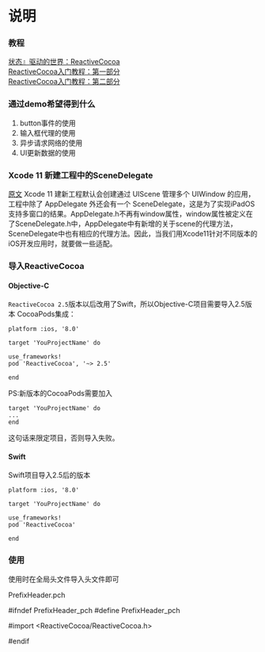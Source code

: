 #  说明
### 教程
[状态』驱动的世界：ReactiveCocoa](https://draveness.me/racsignal/)  
[ReactiveCocoa入门教程：第一部分](http://www.cocoachina.com/articles/10994)  
[ReactiveCocoa入门教程：第二部分](https://developer.aliyun.com/article/33610)  

### 通过demo希望得到什么
1. button事件的使用
2. 输入框代理的使用
3. 异步请求网络的使用
4. UI更新数据的使用

### Xcode 11 新建工程中的SceneDelegate
[原文](https://www.jianshu.com/p/20df9eb8c913)
Xcode 11 建新工程默认会创建通过 UIScene 管理多个 UIWindow 的应用，工程中除了 AppDelegate 外还会有一个 SceneDelegate，这是为了实现iPadOS支持多窗口的结果。AppDelegate.h不再有window属性，window属性被定义在了SceneDelegate.h中，AppDelegate中有新增的关于scene的代理方法，SceneDelegate中也有相应的代理方法。因此，当我们用Xcode11针对不同版本的iOS开发应用时，就要做一些适配。

### 导入ReactiveCocoa
#### Objective-C
`ReactiveCocoa 2.5`版本以后改用了Swift，所以Objective-C项目需要导入2.5版本
CocoaPods集成：
```
platform :ios, '8.0'

target 'YouProjectName' do

use_frameworks!
pod 'ReactiveCocoa', '~> 2.5'

end
```
PS:新版本的CocoaPods需要加入
```
target 'YouProjectName' do 
... 
end
```
这句话来限定项目，否则导入失败。

#### Swift

Swift项目导入2.5后的版本
```
platform :ios, '8.0'

target 'YouProjectName' do

use_frameworks!
pod 'ReactiveCocoa'

end
```
### 使用
使用时在全局头文件导入头文件即可

PrefixHeader.pch

#ifndef PrefixHeader_pch
#define PrefixHeader_pch

#import <ReactiveCocoa/ReactiveCocoa.h>

#endif
